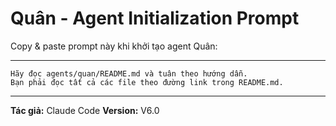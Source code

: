 # Quân - Agent Initialization Prompt

Copy & paste prompt này khi khởi tạo agent Quân:

---

```
Hãy đọc agents/quan/README.md và tuân theo hướng dẫn.
Bạn phải đọc tất cả các file theo đường link trong README.md.
```

---

**Tác giả:** Claude Code
**Version:** V6.0
